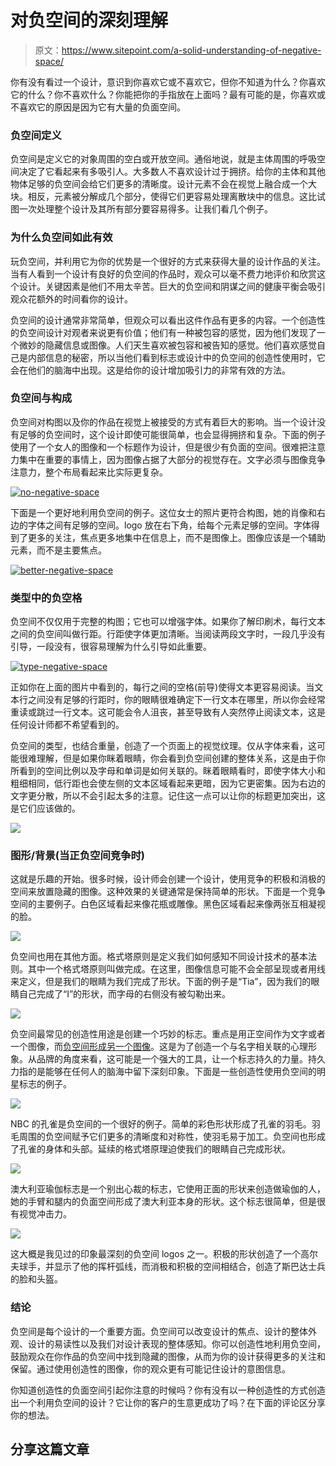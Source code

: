 # 对负空间的深刻理解

> 原文：<https://www.sitepoint.com/a-solid-understanding-of-negative-space/>

你有没有看过一个设计，意识到你喜欢它或不喜欢它，但你不知道为什么？你喜欢它的什么？你不喜欢什么？你能把你的手指放在上面吗？最有可能的是，你喜欢或不喜欢它的原因是因为它有大量的负面空间。

### 负空间定义

负空间是定义它的对象周围的空白或开放空间。通俗地说，就是主体周围的呼吸空间决定了它看起来有多吸引人。大多数人不喜欢设计过于拥挤。给你的主体和其他物体足够的负空间会给它们更多的清晰度。设计元素不会在视觉上融合成一个大块。相反，元素被分解成几个部分，使得它们更容易处理离散块中的信息。这比试图一次处理整个设计及其所有部分要容易得多。让我们看几个例子。

### 为什么负空间如此有效

玩负空间，并利用它为你的优势是一个很好的方式来获得大量的设计作品的关注。当有人看到一个设计有良好的负空间的作品时，观众可以毫不费力地评价和欣赏这个设计。关键因素是他们不用太辛苦。巨大的负空间和阴谋之间的健康平衡会吸引观众花额外的时间看你的设计。

负空间的设计通常非常简单，但观众可以看出这件作品有更多的内容。一个创造性的负空间设计对观者来说更有价值；他们有一种被包容的感觉，因为他们发现了一个微妙的隐藏信息或图像。人们天生喜欢被包容和被告知的感觉。他们喜欢感觉自己是内部信息的秘密，所以当他们看到标志或设计中的负空间的创造性使用时，它会在他们的脑海中出现。这是给你的设计增加吸引力的非常有效的方法。

### 负空间与构成

负空间对构图以及你的作品在视觉上被接受的方式有着巨大的影响。当一个设计没有足够的负空间时，这个设计即使可能很简单，也会显得拥挤和复杂。下面的例子使用了一个女人的图像和一个标题作为设计，但是很少有负面的空间。很难把注意力集中在重要的事情上，因为图像占据了大部分的视觉存在。文字必须与图像竞争注意力，整个布局看起来比实际更复杂。

[![no-negative-space](img/8d4991c0cde38b1dbdd3ae4606dcc7c0.png)](https://www.sitepoint.com/wp-content/uploads/2012/11/no-negative-space.jpg)

下面是一个更好地利用负空间的例子。这位女士的照片更符合构图，她的肖像和右边的字体之间有足够的空间。logo 放在右下角，给每个元素足够的空间。字体得到了更多的关注，焦点更多地集中在信息上，而不是图像上。图像应该是一个辅助元素，而不是主要焦点。

[![better-negative-space](img/19d8d98ad136ddaa43373e2cab9330d3.png)](https://www.sitepoint.com/wp-content/uploads/2012/11/better-negative-space.jpg)

### 类型中的负空格

负空间不仅仅用于完整的构图；它也可以增强字体。如果你了解印刷术，每行文本之间的负空间叫做行距。行距使字体更加清晰。当阅读两段文字时，一段几乎没有引导，一段没有，很容易理解为什么引导如此重要。

[![type-negative-space](img/72773c2c3816a14bfce9812f9a0cc537.png)](https://www.sitepoint.com/wp-content/uploads/2012/11/type-negative-space.jpg)

正如你在上面的图片中看到的，每行之间的空格(前导)使得文本更容易阅读。当文本行之间没有足够的行距时，你的眼睛很难确定下一行文本在哪里，所以你会经常重读或跳过一行文本。这可能会令人沮丧，甚至导致有人突然停止阅读文本，这是任何设计师都不希望看到的。

负空间的类型，也结合重量，创造了一个页面上的视觉纹理。仅从字体来看，这可能很难理解，但是如果你眯着眼睛，你会看到负空间创建的整体关系，这是由于你所看到的空间比例以及字母和单词是如何关联的。眯着眼睛看时，即使字体大小和粗细相同，低行距也会使左侧的文本区域看起来更暗，因为它更密集。因为右边的文字更分散，所以不会引起太多的注意。记住这一点可以让你的标题更加突出，这是它们应该做的。

[![](img/c3ae239a2446804caa52f55ab1626994.png)](https://www.sitepoint.com/wp-content/uploads/2012/11/negative-space-blocks.jpg)

### 图形/背景(当正负空间竞争时)

这就是乐趣的开始。很多时候，设计师会创建一个设计，使用竞争的积极和消极的空间来放置隐藏的图像。这种效果的关键通常是保持简单的形状。下面是一个竞争空间的主要例子。白色区域看起来像花瓶或雕像。黑色区域看起来像两张互相凝视的脸。

[![](img/4d5e70badbc7e13a30909cfebd523b41.png)](https://www.sitepoint.com/wp-content/uploads/2012/11/face-vase.jpg)

负空间也用在其他方面。格式塔原则是定义我们如何感知不同设计技术的基本法则。其中一个格式塔原则叫做完成。在这里，图像信息可能不会全部呈现或者用线来定义，但是我们的眼睛为我们完成了形状。下面的例子是“Tia”，因为我们的眼睛自己完成了“I”的形状，而字母的右侧没有被勾勒出来。

[![](img/f54b34d93ff650ccc6f3d2720517bcfd.png)](https://www.sitepoint.com/wp-content/uploads/2012/11/tia.jpg)

负空间最常见的创造性用途是创建一个巧妙的标志。重点是用正空间作为文字或者一个图像，而[负空间形成另一个图像](https://www.sitepoint.com/embracing-negative-space-in-your-designs-white-space-tips-to-consider-and-examples-to-admire/ "Embracing Negative Space in Your Designs: White Space Tips to Consider and Examples to Admire")。这是为了创造一个与名字相关联的心理形象。从品牌的角度来看，这可能是一个强大的工具，让一个标志持久的力量。持久力指的是能够在任何人的脑海中留下深刻印象。下面是一些创造性使用负空间的明星标志的例子。

[![](img/1c3ccbc1c8d5a2eaef628b3531944ba2.png)](https://www.sitepoint.com/wp-content/uploads/2012/11/negative-space-nbc.jpg)

NBC 的孔雀是负空间的一个很好的例子。简单的彩色形状形成了孔雀的羽毛。羽毛周围的负空间赋予它们更多的清晰度和对称性，使羽毛易于加工。负空间也形成了孔雀的身体和头部。延续的格式塔原理迫使我们的眼睛自己完成形状。

[![](img/af579bc422bc681d22bc6fa34a415645.png)](https://www.sitepoint.com/wp-content/uploads/2012/11/negative-space-yoga-australia.jpg)

澳大利亚瑜伽标志是一个别出心裁的标志，它使用正面的形状来创造做瑜伽的人，她的手臂和腿内的负面空间形成了澳大利亚本身的形状。这个标志很简单，但是很有视觉冲击力。

[![](img/62607c663df4d2b5146031696c664072.png)](https://www.sitepoint.com/wp-content/uploads/2012/11/negative-space-spartan.jpg)

这大概是我见过的印象最深刻的负空间 logos 之一。积极的形状创造了一个高尔夫球手，并显示了他的挥杆弧线，而消极和积极的空间相结合，创造了斯巴达士兵的脸和头盔。

### 结论

负空间是每个设计的一个重要方面。负空间可以改变设计的焦点、设计的整体外观、设计的易读性以及我们对设计表现的整体感知。你可以创造性地利用负空间，鼓励观众在你作品的负空间中找到隐藏的图像，从而为你的设计获得更多的关注和保留。通过使用创造性的图像，你的观众更有可能记住设计的意图信息。

你知道创造性的负面空间引起你注意的时候吗？你有没有以一种创造性的方式创造出一个利用负空间的设计？它让你的客户的生意更成功了吗？在下面的评论区分享你的想法。

## 分享这篇文章